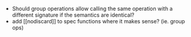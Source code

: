 
 * Should group operations allow calling the same operation with a different signature if the semantics are identical?
 * add [[nodiscard]] to spec functions where it makes sense? (ie. group ops)